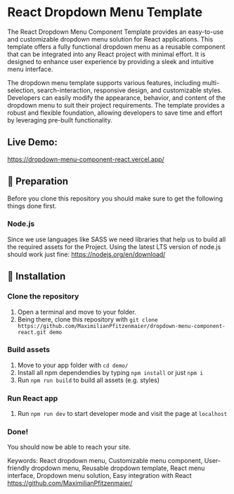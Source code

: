 # React Dropdown Menu Template

The React Dropdown Menu Component Template provides an easy-to-use and customizable dropdown menu solution for React applications. This template offers a fully functional dropdown menu as a reusable component that can be integrated into any React project with minimal effort. It is designed to enhance user experience by providing a sleek and intuitive menu interface.

The dropdown menu template supports various features, including multi-selection, search-interaction, responsive design, and customizable styles. Developers can easily modify the appearance, behavior, and content of the dropdown menu to suit their project requirements. The template provides a robust and flexible foundation, allowing developers to save time and effort by leveraging pre-built functionality.

## Live Demo:

https://dropdown-menu-component-react.vercel.app/

## :electric_plug: Preparation

Before you clone this repository you should make sure to get the following things done first.

### Node.js

Since we use languages like SASS we need libraries that help us to build all the required assets for the Project.
Using the latest LTS version of node.js should work just fine: https://nodejs.org/en/download/

## :checkered_flag: Installation

### Clone the repository

1. Open a terminal and move to your folder.
2. Being there, clone this repository with `git clone https://github.com/MaximilianPfitzenmaier/dropdown-menu-component-react.git demo`

### Build assets

1. Move to your app folder with `cd demo/`
2. Install all npm dependendies by typing `npm install` or just `npm i`
3. Run `npm run build` to build all assets (e.g. styles)

### Run React app

1. Run `npm run dev` to start developer mode and visit the page at `localhost`

### Done!

You should now be able to reach your site.

Keywords: React dropdown menu, Customizable menu component, User-friendly dropdown menu, Reusable dropdown template, React menu interface, Dropdown menu solution, Easy integration with React
https://github.com/MaximilianPfitzenmaier/
